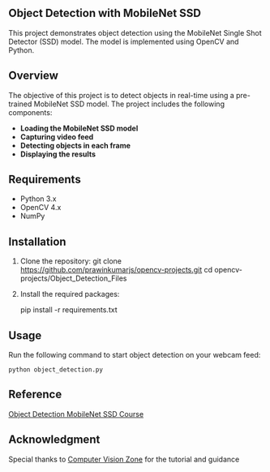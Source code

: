 
## Object Detection with MobileNet SSD

This project demonstrates object detection using the MobileNet Single Shot Detector (SSD) model. The model is implemented using OpenCV and Python.

## Overview

The objective of this project is to detect objects in real-time using a pre-trained MobileNet SSD model. The project includes the following components:

- **Loading the MobileNet SSD model**
- **Capturing video feed**
- **Detecting objects in each frame**
- **Displaying the results**

## Requirements


- Python 3.x
- OpenCV 4.x
- NumPy
## Installation

1. Clone the repository:
    git clone
       https://github.com/prawinkumarjs/opencv-projects.git
        cd opencv-projects/Object_Detection_Files

3. Install the required packages:

    pip install -r requirements.txt


## Usage

Run the following command to start object detection on your webcam feed:

    python object_detection.py
## Reference

[Object Detection MobileNet SSD Course](https://www.computervision.zone/courses/object-detection-mobile-net-ssd/)

## Acknowledgment

Special thanks to [Computer Vision Zone](https://www.computervision.zone/)
for the tutorial and guidance

